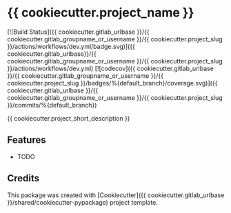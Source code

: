# {{ cookiecutter.project_name }}

[![Build Status]({{ cookiecutter.gitlab_urlbase }}/{{ cookiecutter.gitlab_groupname_or_username }}/{{ cookiecutter.project_slug }}/actions/workflows/dev.yml/badge.svg)]({{ cookiecutter.gitlab_urlbase}}/{{ cookiecutter.gitlab_groupname_or_username }}/{{ cookiecutter.project_slug }}/actions/workflows/dev.yml)
[![codecov]({{ cookiecutter.gitlab_urlbase }}/{{ cookiecutter.gitlab_groupname_or_username }}/{{ cookiecutter.project_slug }}/badges/%{default_branch}/coverage.svg)]({{ cookiecutter.gitlab_urlbase }}/{{ cookiecutter.gitlab_groupname_or_username }}/{{ cookiecutter.project_slug }}/commits/%{default_branch})

{{ cookiecutter.project_short_description }}

## Features

* TODO

## Credits

This package was created with [Cookiecutter]({{ cookiecutter.gitlab_urlbase }}/shared/cookiecutter-pypackage) project template.
